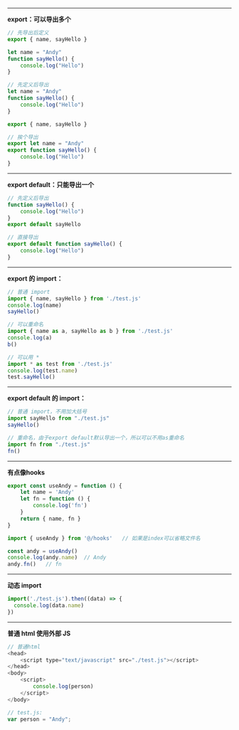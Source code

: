 
---

**export：可以导出多个**

```javascript
// 先导出后定义
export { name, sayHello }

let name = "Andy"
function sayHello() {
    console.log("Hello")
}
```

```javascript
// 先定义后导出
let name = "Andy"
function sayHello() {
    console.log("Hello")
}

export { name, sayHello }
```

```javascript
// 挨个导出
export let name = "Andy"
export function sayHello() {
    console.log("Hello")
}
```

------------

**export default：只能导出一个**

```javascript
// 先定义后导出
function sayHello() {
    console.log("Hello")
}
export default sayHello
```

```javascript
// 直接导出
export default function sayHello() {
    console.log("Hello")
}
```

------------

**export 的 import：**

```javascript
// 普通 import
import { name, sayHello } from './test.js'
console.log(name)
sayHello()
```

```javascript
// 可以重命名
import { name as a, sayHello as b } from './test.js'
console.log(a)
b()
```

```javascript
// 可以用 *
import * as test from './test.js'
console.log(test.name)
test.sayHello()
```

------------

**export default 的 import：**

```javascript
// 普通 import，不用加大括号
import sayHello from "./test.js"
sayHello()
```

```javascript
// 重命名，由于export default默认导出一个，所以可以不用as重命名
import fn from "./test.js"
fn()
```

------------

**有点像hooks**

```javascript
export const useAndy = function () {
    let name = 'Andy'
    let fn = function () {
        console.log('fn')
    }
    return { name, fn }
}
```
```javascript
import { useAndy } from '@/hooks'	// 如果是index可以省略文件名

const andy = useAndy()
console.log(andy.name)  // Andy
andy.fn()   // fn
```

---

**动态 import**

```javascript
import('./test.js').then((data) => {
  console.log(data.name)
})
```

---

**普通 html 使用外部 JS**

```javascript
// 普通html
<head>
    <script type="text/javascript" src="./test.js"></script>
</head>
<body>
    <script>
        console.log(person)
    </script>
</body>
```

```javascript
// test.js:
var person = "Andy";
```